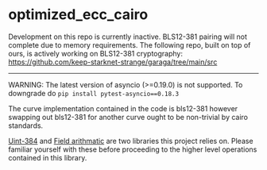 # optimized_ecc_cairo

Development on this repo is currently inactive. BLS12-381 pairing will not complete due to memory requirements. The following repo, built on top of ours, is actively working on BLS12-381 cryptography: https://github.com/keep-starknet-strange/garaga/tree/main/src

-----

WARNING: The latest version of asyncio (>=0.19.0) is not supported. To downgrade do `pip install pytest-asyncio==0.18.3`


The curve implementation contained in the code is bls12-381 however swapping out bls12-381 for another curve ought to be non-trivial by cairo standards.

[Uint-384](https://github.com/NethermindEth/uint384-cairo) and [Field arithmatic](https://github.com/NethermindEth/384bit-prime-field-arithmetic-cairo) are two libraries this project relies on. 
Please familiar yourself with these before proceeding to the higher level operations contained in this library.
